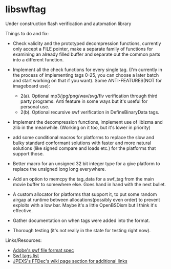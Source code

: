 # libswftag
Under construction flash verification and automation library

Things to do and fix:

- Check validity and the prototyped decompression functions, currently only accept a FILE pointer, make a separate family of functions for examining an already filled buffer and separate out the common parts into a different function.

- Implement all the check functions for every single tag. (I'm currently in the process of implementing tags 0-25, you can choose a later batch and start working on that if you want). Some ANTI-FEATURES(NOT for imageboard use):
    - 2(a). Optional mp3/jpg/png/wav/svg/flv verification through third party programs. Anti feature in some ways but it's useful for personal use.
    - 2(b). Optional recursive swf verification in DefineBinaryData tags.

- Implement the decompression functions, implement use of liblzma and zlib in the meanwhile. (Working on it too, but it's lower in priority)

- add some conditional macros for platforms to replace the slow and bulky standard conformant solutions with faster and more natural solutions (like signed compare and loads etc.) for the platforms that support those.

- Better macro for an unsigned 32 bit integer type for a give platform to replace the unsigned long long everywhere.

- Add an option to memcpy the tag_data for a swf_tag from the main movie buffer to somewhere else. Goes hand in hand with the next bullet.

- A custom allocator for platforms that support it, to put some random airgap at runtime between allocations(possibly even order) to prevent exploits with a low bar. Maybe it's a little OpenBSDism but I think it's effective.

- Gather documentation on when tags were added into the format.

- Thorough testing (it's not really in the state for testing right now).

Links/Resources:

- [Adobe's swf file format spec](https://web.archive.org/web/20210609225053/https://www.adobe.com/content/dam/acom/en/devnet/pdf/swf-file-format-spec.pdf)
- [Swf tags list](https://www.m2osw.com/swf_tags)
- [JPEXS's FFDec's wiki page section for additional links](https://github.com/jindrapetrik/jpexs-decompiler/wiki/Links)


